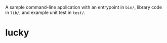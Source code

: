 A sample command-line application with an entrypoint in `bin/`, library code
in `lib/`, and example unit test in `test/`.
# lucky
